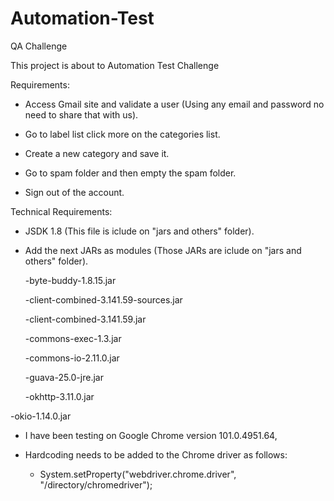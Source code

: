 # Automation-Test
QA Challenge

This project is about to Automation Test Challenge

Requirements:

* Access Gmail site and validate a user (Using any email and password no need to share that with us).

* Go to label list click more on the categories list.

* Create a new category and save it.

* Go to spam folder and then empty the spam folder.

* Sign out of the account.

Technical Requirements:

* JSDK 1.8 (This file is iclude on "jars and others" folder).

* Add the next JARs as modules (Those JARs are iclude on "jars and others" folder).

  -byte-buddy-1.8.15.jar

  -client-combined-3.141.59-sources.jar

  -client-combined-3.141.59.jar

  -commons-exec-1.3.jar
 
  -commons-io-2.11.0.jar

  -guava-25.0-jre.jar

  -okhttp-3.11.0.jar

 -okio-1.14.0.jar

* I have been testing on Google Chrome version 101.0.4951.64,

* Hardcoding needs to be added to the Chrome driver as follows: 

  - System.setProperty("webdriver.chrome.driver", "/directory/chromedriver"); 
